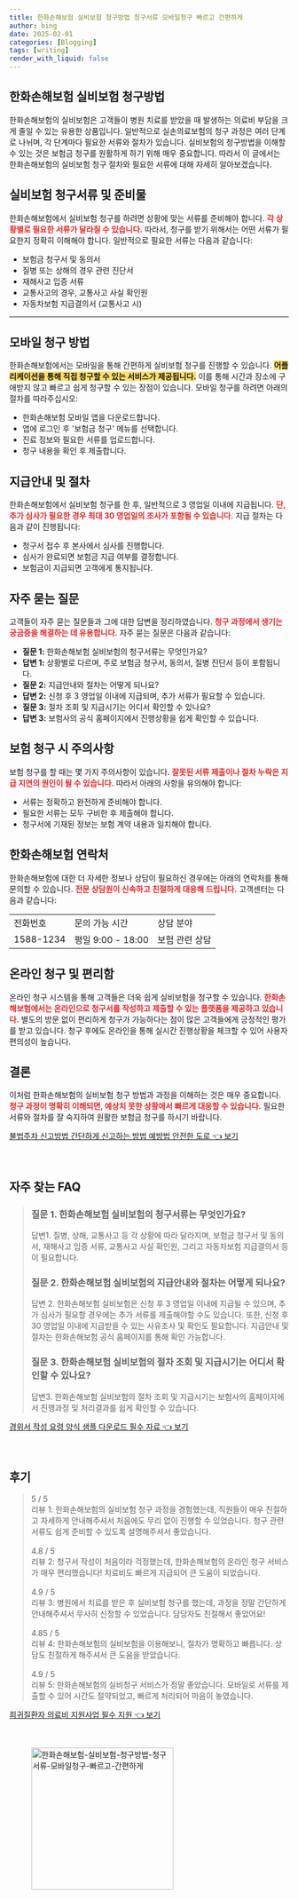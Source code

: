 ```yaml
---
title: 한화손해보험 실비보험 청구방법 청구서류 모바일청구 빠르고 간편하게
author: bing
date: 2025-02-01
categories: [Blogging]
tags: [writing]
render_with_liquid: false
---
```



<h2 id='한화손해보험_실비보험_청구방법'>한화손해보험 실비보험 청구방법</h2>

<p>한화손해보험의 실비보험은 고객들이 병원 치료를 받았을 때 발생하는 의료비 부담을 크게 줄일 수 있는 유용한 상품입니다. 일반적으로 실손의료보험의 청구 과정은 여러 단계로 나뉘며, 각 단계마다 필요한 서류와 절차가 있습니다. 실비보험의 청구방법을 이해할 수 있는 것은 보험금 청구를 원활하게 하기 위해 매우 중요합니다. 따라서 이 글에서는 한화손해보험의 실비보험 청구 절차와 필요한 서류에 대해 자세히 알아보겠습니다.</p>

<h2 id='실비보험_청구서류_및_준비물'>실비보험 청구서류 및 준비물</h2>

<p>한화손해보험에서 실비보험 청구를 하려면 상황에 맞는 서류를 준비해야 합니다. <b><span style="color: #ee2323;">각 상황별로 필요한 서류가 달라질 수 있습니다.</span></b> 따라서, 청구를 받기 위해서는 어떤 서류가 필요한지 정확히 이해해야 합니다. 일반적으로 필요한 서류는 다음과 같습니다:</p>

<ul>
    <li>보험금 청구서 및 동의서</li>
    <li>질병 또는 상해의 경우 관련 진단서</li>
    <li>재해사고 입증 서류</li>
    <li>교통사고의 경우, 교통사고 사실 확인원</li>
    <li>자동차보험 지급결의서 (교통사고 시)</li>
</ul>

<hr />

<h2 id='모바일_청구_방법'>모바일 청구 방법</h2>

<p>한화손해보험에서는 모바일을 통해 간편하게 실비보험 청구를 진행할 수 있습니다. <b><span style="background-color: #ffe066;">어플리케이션을 통해 직접 청구할 수 있는 서비스가 제공됩니다.</span></b> 이를 통해 시간과 장소에 구애받지 않고 빠르고 쉽게 청구할 수 있는 장점이 있습니다. 모바일 청구를 하려면 아래의 절차를 따라주십시오:</p>

<ul>
    <li>한화손해보험 모바일 앱을 다운로드합니다.</li>
    <li>앱에 로그인 후 '보험금 청구' 메뉴를 선택합니다.</li>
    <li>진료 정보와 필요한 서류를 업로드합니다.</li>
    <li>청구 내용을 확인 후 제출합니다.</li>
</ul>

<h2 id='지급안내_및_절차'>지급안내 및 절차</h2>

<p>한화손해보험에서 실비보험 청구를 한 후, 일반적으로 3 영업일 이내에 지급됩니다. <b><span style="color: #ee2323;">단, 추가 심사가 필요한 경우 최대 30 영업일의 조사가 포함될 수 있습니다.</span></b> 지급 절차는 다음과 같이 진행됩니다:</p>

<ul>
    <li>청구서 접수 후 본사에서 심사를 진행합니다.</li>
    <li>심사가 완료되면 보험금 지급 여부를 결정합니다.</li>
    <li>보험금이 지급되면 고객에게 통지됩니다.</li>
</ul>

<h2 id='자주_묻는_질문'>자주 묻는 질문</h2>

<p>고객들이 자주 묻는 질문들과 그에 대한 답변을 정리하였습니다. <b><span style="color: #ee2323;">청구 과정에서 생기는 궁금증을 해결하는 데 유용합니다.</span></b> 자주 묻는 질문은 다음과 같습니다:</p>

<ul>
    <li><b>질문 1:</b> 한화손해보험 실비보험의 청구서류는 무엇인가요?</li>
    <li><b>답변 1:</b> 상황별로 다르며, 주로 보험금 청구서, 동의서, 질병 진단서 등이 포함됩니다.</li>
    <li><b>질문 2:</b> 지급안내와 절차는 어떻게 되나요?</li>
    <li><b>답변 2:</b> 신청 후 3 영업일 이내에 지급되며, 추가 서류가 필요할 수 있습니다.</li>
    <li><b>질문 3:</b> 절차 조회 및 지급시기는 어디서 확인할 수 있나요?</li>
    <li><b>답변 3:</b> 보험사의 공식 홈페이지에서 진행상황을 쉽게 확인할 수 있습니다.</li>
</ul>

<h2 id='보험_청구_시_주의사항'>보험 청구 시 주의사항</h2>

<p>보험 청구를 할 때는 몇 가지 주의사항이 있습니다. <b><span style="color: #ee2323;">잘못된 서류 제출이나 절차 누락은 지급 지연의 원인이 될 수 있습니다.</span></b> 따라서 아래의 사항을 유의해야 합니다:</p>

<ul>
    <li>서류는 정확하고 완전하게 준비해야 합니다.</li>
    <li>필요한 서류는 모두 구비한 후 제출해야 합니다.</li>
    <li>청구서에 기재된 정보는 보험 계약 내용과 일치해야 합니다.</li>
</ul>

<h2 id='한화손해보험_연락처'>한화손해보험 연락처</h2>

<p>한화손해보험에 대한 더 자세한 정보나 상담이 필요하신 경우에는 아래의 연락처를 통해 문의할 수 있습니다. <b><span style="color: #ee2323;">전문 상담원이 신속하고 친절하게 대응해 드립니다.</span></b> 고객센터는 다음과 같습니다:</p>

<table>
    <tr>
        <td>전화번호</td>
        <td>문의 가능 시간</td>
        <td>상담 분야</td>
    </tr>
    <tr>
        <td>1588-1234</td>
        <td>평일 9:00 - 18:00</td>
        <td>보험 관련 상담</td>
    </tr>
</table>

<h2 id='온라인_청구_및_편리함'>온라인 청구 및 편리함</h2>

<p>온라인 청구 시스템을 통해 고객들은 더욱 쉽게 실비보험을 청구할 수 있습니다. <b><span style="color: #ee2323;">한화손해보험에서는 온라인으로 청구서를 작성하고 제출할 수 있는 플랫폼을 제공하고 있습니다.</span></b> 별도의 방문 없이 편리하게 청구가 가능하다는 점이 많은 고객들에게 긍정적인 평가를 받고 있습니다. 청구 후에도 온라인을 통해 실시간 진행상황을 체크할 수 있어 사용자 편의성이 높습니다.</p>

<h2 id='결론'>결론</h2>

<p>이처럼 한화손해보험의 실비보험 청구 방법과 과정을 이해하는 것은 매우 중요합니다. <b><span style="color: #ee2323;">청구 과정이 명확히 이해되면, 예상치 못한 상황에서 빠르게 대응할 수 있습니다.</span></b> 필요한 서류와 절차를 잘 숙지하여 원활한 보험금 청구를 하시기 바랍니다.</p>


<p><a class="click-button" title="불법주차 신고방법 간단하게 신고하는 방법 예방법 안전한 도로" href="https://afficreate.github.io/posts/%EB%B6%88%EB%B2%95%EC%A3%BC%EC%B0%A8-%EC%8B%A0%EA%B3%A0%EB%B0%A9%EB%B2%95-%EA%B0%84%EB%8B%A8%ED%95%98%EA%B2%8C-%EC%8B%A0%EA%B3%A0%ED%95%98%EB%8A%94-%EB%B0%A9%EB%B2%95-%EC%98%88%EB%B0%A9%EB%B2%95-%EC%95%88%EC%A0%84%ED%95%9C-%EB%8F%84%EB%A1%9C/" rel="dofollow">불법주차 신고방법 간단하게 신고하는 방법 예방법 안전한 도로 👈 보기</a></p><br>
<h2 id='자주_찾는_FAQ'>자주 찾는 FAQ</h2>
<div itemscope="" itemtype="https://schema.org/FAQPage"> 
<blockquote> 
<div itemscope="" itemprop="mainEntity" itemtype="https://schema.org/Question"> 
<h3 itemprop="name">질문 1. 한화손해보험 실비보험의 청구서류는 무엇인가요?</h3> 
<div itemscope="" itemprop="acceptedAnswer" itemtype="https://schema.org/Answer"> 
<span itemprop="text"> 
<p>답변1. 질병, 상해, 교통사고 등 각 상황에 따라 달라지며, 보험금 청구서 및 동의서, 재해사고 입증 서류, 교통사고 사실 확인원, 그리고 자동차보험 지급결의서 등이 필요합니다.</p> 
</span> 
</div> 
</div> 
<div itemscope="" itemprop="mainEntity" itemtype="https://schema.org/Question"> 
<h3 itemprop="name">질문 2. 한화손해보험 실비보험의 지급안내와 절차는 어떻게 되나요?</h3> 
<div itemscope="" itemprop="acceptedAnswer" itemtype="https://schema.org/Answer"> 
<span itemprop="text"> 
<p>답변 2. 한화손해보험 실비보험은 신청 후 3 영업일 이내에 지급될 수 있으며, 추가 심사가 필요할 경우에는 추가 서류를 제출해야할 수도 있습니다. 또한, 신청 후 30 영업일 이내에 지급받을 수 있는 사유조사 및 확인도 필요합니다. 지급안내 및 절차는 한화손해보험 공식 홈페이지를 통해 확인 가능합니다.</p> 
</span> 
</div> 
</div> 
<div itemscope="" itemprop="mainEntity" itemtype="https://schema.org/Question"> 
<h3 itemprop="name">질문 3. 한화손해보험 실비보험의 절차 조회 및 지급시기는 어디서 확인할 수 있나요?</h3> 
<div itemscope="" itemprop="acceptedAnswer" itemtype="https://schema.org/Answer"> 
<span itemprop="text"> 
<p>답변3. 한화손해보험 실비보험의 절차 조회 및 지급시기는 보험사의 홈페이지에서 진행과정 및 처리결과를 쉽게 확인할 수 있습니다.</p> 
</span> 
</div> 
</div> 
</blockquote> 
</div>
<p><a class="click-button" title="경위서 작성 요령 양식 샘플 다운로드 필수 자료" href="https://afficreate.github.io/posts/%EA%B2%BD%EC%9C%84%EC%84%9C-%EC%9E%91%EC%84%B1-%EC%9A%94%EB%A0%B9-%EC%96%91%EC%8B%9D-%EC%83%98%ED%94%8C-%EB%8B%A4%EC%9A%B4%EB%A1%9C%EB%93%9C-%ED%95%84%EC%88%98-%EC%9E%90%EB%A3%8C/" rel="dofollow">경위서 작성 요령 양식 샘플 다운로드 필수 자료 👈 보기</a></p><br>
<h2 id='후기'>후기</h2>
<div itemscope itemtype="https://schema.org/Product">
  <blockquote>
  <div itemprop="review" itemscope itemtype="https://schema.org/Review">
      <div itemprop="reviewRating" itemscope itemtype="https://schema.org/Rating"> <span itemprop="ratingValue">5</span> / <span itemprop="bestRating">5</span> </div>
      <span itemprop="reviewBody">리뷰 1: 한화손해보험의 실비보험 청구 과정을 경험했는데, 직원들이 매우 친절하고 자세하게 안내해주셔서 처음에도 무리 없이 진행할 수 있었습니다. 청구 관련 서류도 쉽게 준비할 수 있도록 설명해주셔서 좋았습니다.</span>
  </div>
  <br>
  <div itemprop="review" itemscope itemtype="https://schema.org/Review">
      <div itemprop="reviewRating" itemscope itemtype="https://schema.org/Rating"> <span itemprop="ratingValue">4.8</span> / <span itemprop="bestRating">5</span> </div>
      <span itemprop="reviewBody">리뷰 2: 청구서 작성이 처음이라 걱정했는데, 한화손해보험의 온라인 청구 서비스가 매우 편리했습니다! 치료비도 빠르게 지급되어 큰 도움이 되었습니다.</span>
  </div>
  <br>
  <div itemprop="review" itemscope itemtype="https://schema.org/Review">
      <div itemprop="reviewRating" itemscope itemtype="https://schema.org/Rating"> <span itemprop="ratingValue">4.9</span> / <span itemprop="bestRating">5</span> </div>
      <span itemprop="reviewBody">리뷰 3: 병원에서 치료를 받은 후 실비보험 청구를 했는데, 과정을 정말 간단하게 안내해주셔서 무사히 신청할 수 있었습니다. 담당자도 친절해서 좋았어요!</span>
  </div>
  <br>
  <div itemprop="review" itemscope itemtype="https://schema.org/Review">
      <div itemprop="reviewRating" itemscope itemtype="https://schema.org/Rating"> <span itemprop="ratingValue">4.85</span> / <span itemprop="bestRating">5</span> </div>
      <span itemprop="reviewBody">리뷰 4: 한화손해보험의 실비보험을 이용해보니, 절차가 명확하고 빠릅니다. 상담도 친절하게 해주셔서 큰 도움을 받았습니다.</span>
  </div>
  <br>
  <div itemprop="review" itemscope itemtype="https://schema.org/Review">
      <div itemprop="reviewRating" itemscope itemtype="https://schema.org/Rating"> <span itemprop="ratingValue">4.9</span> / <span itemprop="bestRating">5</span> </div>
      <span itemprop="reviewBody">리뷰 5: 한화손해보험의 실비청구 서비스가 정말 좋았습니다. 모바일로 서류를 제출할 수 있어 시간도 절약되었고, 빠르게 처리되어 마음이 놓였습니다.</span>
  </div>
  </blockquote>
</div>
<p><a class="click-button" title="희귀질환자 의료비 지원사업 필수 지원" href="https://afficreate.github.io/posts/%ED%9D%AC%EA%B7%80%EC%A7%88%ED%99%98%EC%9E%90-%EC%9D%98%EB%A3%8C%EB%B9%84-%EC%A7%80%EC%9B%90%EC%82%AC%EC%97%85-%ED%95%84%EC%88%98-%EC%A7%80%EC%9B%90/" rel="dofollow">희귀질환자 의료비 지원사업 필수 지원 👈 보기</a></p><br>
<figure class="image"><img src="https://afficreate.github.io/assets/img/thumbnail/한화손해보험-실비보험-청구방법-청구서류-모바일청구-빠르고-간편하게.webp" alt="한화손해보험-실비보험-청구방법-청구서류-모바일청구-빠르고-간편하게" width="256" height="256"></figure>